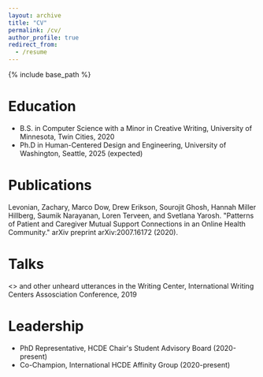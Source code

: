 ```yaml
---
layout: archive
title: "CV"
permalink: /cv/
author_profile: true
redirect_from:
  - /resume
---
```


{% include base_path %}

Education
======
* B.S. in Computer Science with a Minor in Creative Writing, University of Minnesota, Twin Cities, 2020
* Ph.D in Human-Centered Design and Engineering, University of Washington, Seattle, 2025 (expected)
  

Publications
======
  Levonian, Zachary, Marco Dow, Drew Erikson, Sourojit Ghosh, Hannah Miller Hillberg, Saumik Narayanan, Loren Terveen, and Svetlana Yarosh. "Patterns of Patient and Caregiver Mutual Support Connections in an Online Health Community." arXiv preprint arXiv:2007.16172 (2020).
  
Talks
======
  <> and other unheard utterances in the Writing Center, International Writing Centers Assosciation Conference, 2019 
  
  
Leadership
======
* PhD Representative, HCDE Chair's Student Advisory Board (2020-present)
* Co-Champion, International HCDE Affinity Group (2020-present) 
